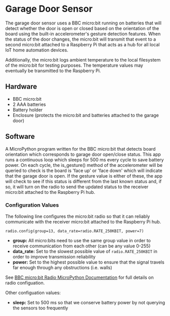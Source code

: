 # Garage Door Sensor
The garage door sensor uses a BBC micro:bit running on batteries that will detect whether the door is open or closed based on the orientation of the board using the built-in accelerometer's gesture detection features.  When the status of the door changes, the micro:bit will transmit that event to a second micro:bit attached to a Raspberry Pi that acts as a hub for all local IoT home automation devices.  

Additionally, the micro:bit logs ambient temperature to the local filesystem of the micro:bit for testing purposes.  The temperature values may eventually be transmitted to the Raspberry Pi.

## Hardware
- BBC micro:bit
- 2 AAA batteries
- Battery holder
- Enclosure (protects the micro:bit and batteries attached to the garage door)

## Software
A MicroPython program written for the BBC micro:bit that detects board orientation which corresponds to garage door open/close status.  This app runs a continuous loop which sleeps for 500 ms every cycle to save battery power.  On each cycle, the is_gesture() method of the accelerometer will be queried to check is the board is 'face up' or 'face down' which will indicate that the garage door is open.  If the gesture value is either of these, the app will check to see if this status is different from the last known status and, if so, it will turn on the radio to send the updated status to the receiver micro:bit attached to the Raspberry Pi hub.

### Configuration Values
The following line configures the micro:bit radio so that it can reliably communicate with the receiver micro:bit attached to the Raspberry Pi hub. 

`radio.config(group=13, data_rate=radio.RATE_250KBIT, power=7)`
- **group:** All micro:bits need to use the same group value in order to receive communication from each other (can be any value 0-255)
- **data_rate:** Set to the slowest possible value of `radio.RATE_250KBIT` in order to improve transmission reliability
- **power:** Set to the highest possible value to ensure that the signal travels far enough through any obstructions (i.e. walls)

See [BBC micro:bit Radio MicroPython Documentation](https://microbit-micropython.readthedocs.io/en/latest/radio.html) for full details on radio configuation.

Other configuation values:
- **sleep:** Set to 500 ms so that we conserve battery power by not querying the sensors too frequently

